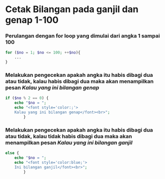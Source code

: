 # Cetak Bilangan pada ganjil dan genap 1-100

### Perulangan dengan for loop yang dimulai dari angka 1 sampai 100
```php
for ($no = 1; $no <= 100; ++$no){ 
    ...
}
``` 

### Melakukan pengecekan apakah angka itu habis dibagi dua atau tidak, kalau habis dibagi dua maka akan menampilkan pesan *Kalau yang ini bilangan genap*
```php
if ($no % 2 == 0) {
    echo "$no = ";
    echo "<font style='color:;'>
    Kalau yang ini bilangan genap</font><br>";
        }
```

### Melakukan pengecekan apakah angka itu habis dibagi dua atau tidak, kalau tidak habis dibagi dua maka akan menampilkan pesan *Kalau yang ini bilangan ganjil*
```php
else {
    echo "$no = ";
    echo "<font style='color:blue;'>
    Ini bilangan ganjil</font><br>";
        }
```

